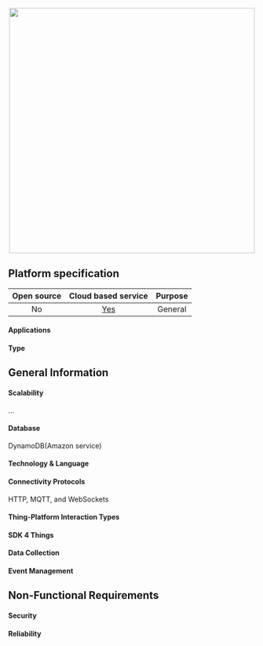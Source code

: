 <p align = "center">
  <img src="" width=500 >
</p>

## Platform specification

| Open source | Cloud based service | Purpose |
|:-----------:|:--------------------:|:-------:|
| No | [Yes](https://aws.amazon.com/iot-platform) | General |

#### Applications

#### Type

## General Information

#### Scalability
...

#### Database
DynamoDB(Amazon service)

#### Technology & Language

#### Connectivity Protocols
HTTP, MQTT, and WebSockets

#### Thing-Platform Interaction Types

#### SDK 4 Things

#### Data Collection

#### Event Management

## Non-Functional Requirements

#### Security

#### Reliability
